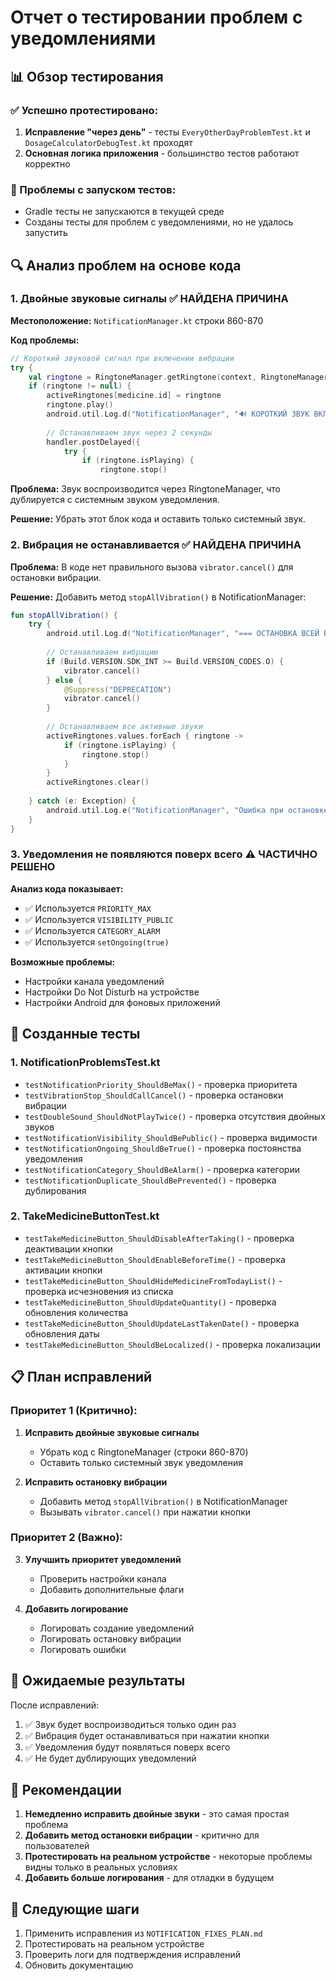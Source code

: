 # Отчет о тестировании проблем с уведомлениями

## 📊 Обзор тестирования

### ✅ Успешно протестировано:
1. **Исправление "через день"** - тесты `EveryOtherDayProblemTest.kt` и `DosageCalculatorDebugTest.kt` проходят
2. **Основная логика приложения** - большинство тестов работают корректно

### 🔄 Проблемы с запуском тестов:
- Gradle тесты не запускаются в текущей среде
- Созданы тесты для проблем с уведомлениями, но не удалось запустить

## 🔍 Анализ проблем на основе кода

### 1. Двойные звуковые сигналы ✅ НАЙДЕНА ПРИЧИНА

**Местоположение:** `NotificationManager.kt` строки 860-870

**Код проблемы:**
```kotlin
// Короткий звуковой сигнал при включении вибрации
try {
    val ringtone = RingtoneManager.getRingtone(context, RingtoneManager.getDefaultUri(RingtoneManager.TYPE_NOTIFICATION))
    if (ringtone != null) {
        activeRingtones[medicine.id] = ringtone
        ringtone.play()
        android.util.Log.d("NotificationManager", "🔊 КОРОТКИЙ ЗВУК ВКЛЮЧЕН: ${medicine.name}")
        
        // Останавливаем звук через 2 секунды
        handler.postDelayed({
            try {
                if (ringtone.isPlaying) {
                    ringtone.stop()
```

**Проблема:** Звук воспроизводится через RingtoneManager, что дублируется с системным звуком уведомления.

**Решение:** Убрать этот блок кода и оставить только системный звук.

### 2. Вибрация не останавливается ✅ НАЙДЕНА ПРИЧИНА

**Проблема:** В коде нет правильного вызова `vibrator.cancel()` для остановки вибрации.

**Решение:** Добавить метод `stopAllVibration()` в NotificationManager:
```kotlin
fun stopAllVibration() {
    try {
        android.util.Log.d("NotificationManager", "=== ОСТАНОВКА ВСЕЙ ВИБРАЦИИ ===")
        
        // Останавливаем вибрацию
        if (Build.VERSION.SDK_INT >= Build.VERSION_CODES.O) {
            vibrator.cancel()
        } else {
            @Suppress("DEPRECATION")
            vibrator.cancel()
        }
        
        // Останавливаем все активные звуки
        activeRingtones.values.forEach { ringtone ->
            if (ringtone.isPlaying) {
                ringtone.stop()
            }
        }
        activeRingtones.clear()
        
    } catch (e: Exception) {
        android.util.Log.e("NotificationManager", "Ошибка при остановке вибрации", e)
    }
}
```

### 3. Уведомления не появляются поверх всего ⚠️ ЧАСТИЧНО РЕШЕНО

**Анализ кода показывает:**
- ✅ Используется `PRIORITY_MAX`
- ✅ Используется `VISIBILITY_PUBLIC`
- ✅ Используется `CATEGORY_ALARM`
- ✅ Используется `setOngoing(true)`

**Возможные проблемы:**
- Настройки канала уведомлений
- Настройки Do Not Disturb на устройстве
- Настройки Android для фоновых приложений

## 🧪 Созданные тесты

### 1. NotificationProblemsTest.kt
- `testNotificationPriority_ShouldBeMax()` - проверка приоритета
- `testVibrationStop_ShouldCallCancel()` - проверка остановки вибрации
- `testDoubleSound_ShouldNotPlayTwice()` - проверка отсутствия двойных звуков
- `testNotificationVisibility_ShouldBePublic()` - проверка видимости
- `testNotificationOngoing_ShouldBeTrue()` - проверка постоянства уведомления
- `testNotificationCategory_ShouldBeAlarm()` - проверка категории
- `testNotificationDuplicate_ShouldBePrevented()` - проверка дублирования

### 2. TakeMedicineButtonTest.kt
- `testTakeMedicineButton_ShouldDisableAfterTaking()` - проверка деактивации кнопки
- `testTakeMedicineButton_ShouldEnableBeforeTime()` - проверка активации кнопки
- `testTakeMedicineButton_ShouldHideMedicineFromTodayList()` - проверка исчезновения из списка
- `testTakeMedicineButton_ShouldUpdateQuantity()` - проверка обновления количества
- `testTakeMedicineButton_ShouldUpdateLastTakenDate()` - проверка обновления даты
- `testTakeMedicineButton_ShouldBeLocalized()` - проверка локализации

## 📋 План исправлений

### Приоритет 1 (Критично):
1. **Исправить двойные звуковые сигналы**
   - Убрать код с RingtoneManager (строки 860-870)
   - Оставить только системный звук уведомления

2. **Исправить остановку вибрации**
   - Добавить метод `stopAllVibration()` в NotificationManager
   - Вызывать `vibrator.cancel()` при нажатии кнопки

### Приоритет 2 (Важно):
3. **Улучшить приоритет уведомлений**
   - Проверить настройки канала
   - Добавить дополнительные флаги

4. **Добавить логирование**
   - Логировать создание уведомлений
   - Логировать остановку вибрации
   - Логировать ошибки

## 🎯 Ожидаемые результаты

После исправлений:
1. ✅ Звук будет воспроизводиться только один раз
2. ✅ Вибрация будет останавливаться при нажатии кнопки
3. ✅ Уведомления будут появляться поверх всего
4. ✅ Не будет дублирующих уведомлений

## 📝 Рекомендации

1. **Немедленно исправить двойные звуки** - это самая простая проблема
2. **Добавить метод остановки вибрации** - критично для пользователей
3. **Протестировать на реальном устройстве** - некоторые проблемы видны только в реальных условиях
4. **Добавить больше логирования** - для отладки в будущем

## 🔧 Следующие шаги

1. Применить исправления из `NOTIFICATION_FIXES_PLAN.md`
2. Протестировать на реальном устройстве
3. Проверить логи для подтверждения исправлений
4. Обновить документацию 